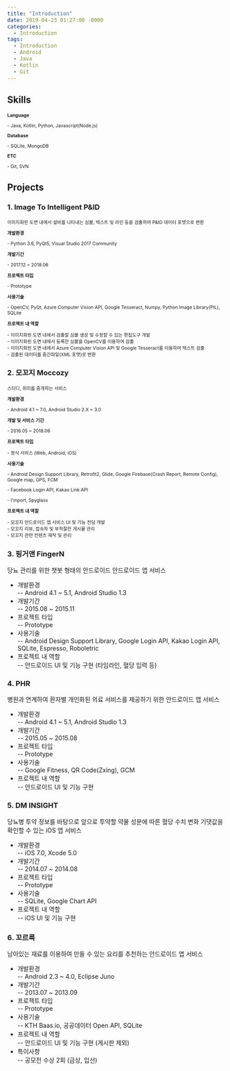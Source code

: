 ```yaml
---
title: "Introduction"
date: 2019-04-23 01:27:00 -0000
categories: 
  - Introduction
tags:
  - Introduction
  - Android
  - Java
  - Kotlin
  - Git
---
```

## Skills
<div style="font-size:0.75em;">
  <p><b>Language</b></p>
  <p>- Java, Kotlin, Python, Javascript(Node.js)</p>
  <p><b>Database</b></p>
  <p>- SQLite, MongoDB</p>
  <p><b>ETC</b></p>
  <p>- Git, SVN</p>
</div>

## Projects
### 1. Image To Intelligent P&ID
<div style="font-size:0.75em;">
  <p>이미지화된 도면 내에서 설비를 나타내는 심볼, 텍스트 및 라인 등을 검출하여 P&ID 데이터 포맷으로 변환</p>
  <p><b>개발환경</b></p>
  <p>- Python 3.6, PyQt5, Visual Studio 2017 Community</p>
  <p><b>개발기간</b></p>
  <p>- 2017.12 ~ 2018.06</p>
  <p><b>프로젝트 타입</b></p>
  <p>- Prototype</p>
  <p><b>사용기술</b></p>
  <p>- OpenCV, PyQt, Azure Computer Vision API, Google Tesseract, Numpy, Python Image Library(PIL), SQLite</p>
  <p><b>프로젝트 내 역할</b></p>
  <ul style="list-style-type:none;margin:0px;padding:0px;">
  <li>- 이미지화된 도면 내에서 검출할 심볼 생성 및 수정할 수 있는 편집도구 개발</li>
  <li>- 이미지화된 도면 내에서 등록한 심볼을 OpenCV를 이용하여 검출</li>
  <li>- 이미지화된 도면 내에서 Azure Computer Vision API 및 Google Tesseract를 이용하여 텍스트 검출</li>
  <li>- 검출된 데이터를 중간파일(XML 포맷)로 변환</li>
  </ul>
</div>

### 2. 모꼬지 Moccozy
<div style="font-size:0.75em;">
  <p>스터디, 취미를 중개하는 서비스</p>
  <p><b>개발환경</b></p>
  <p>- Android 4.1 ~ 7.0, Android Studio 2.X ~ 3.0</p>
  <p><b>개발 및 서비스 기간</b></p>
  <p>- 2016.05 ~ 2018.06</p>
  <p><b>프로젝트 타입</b></p>
  <p>- 정식 서비스 (Web, Android, iOS)</p>
  <p><b>사용기술</b></p>
  <p>- Android Design Support Library, Retrofit2, Glide, Google Firebase(Crash Report, Remote Config), Google map, GPS, FCM</p>
  <p>- Facebook Login API, Kakao Link API</p>
  <p>- I'mport, Spyglass</p>
  <p><b>프로젝트 내 역할</b></p>
  <ul style="list-style-type:none;margin:0px;padding:0px;">
    <li>- 모꼬지 안드로이드 앱 서비스 UI 및 기능 전담 개발</li>
    <li>- 모꼬지 리뷰, 접속자 및 부적절한 게시물 관리</li>
    <li>- 모꼬지 관련 컨텐츠 제작 및 관리</li>
  </ul>
</div>

### 3. 핑거앤 FingerN
당뇨 관리를 위한 챗봇 형태의 안드로이드 안드로이드 앱 서비스
* 개발환경 <br/>
-- Android 4.1 ~ 5.1, Android Studio 1.3
* 개발기간 <br/>
-- 2015.08 ~ 2015.11
* 프로젝트 타입 <br/>
-- Prototype
* 사용기술 <br/>
-- Android Design Support Library, Google Login API, Kakao Login API, SQLite, Espresso, Roboletric
* 프로젝트 내 역할 <br/>
-- 안드로이드 UI 및 기능 구현 (타임라인, 혈당 입력 등)

### 4. PHR
병원과 연계하여 환자별 개인화된 의료 서비스를 제공하기 위한 안드로이드 앱 서비스
* 개발환경 <br/>
-- Android 4.1 ~ 5.1, Android Studio 1.3
* 개발기간 <br/>
-- 2015.05 ~ 2015.08
* 프로젝트 타입 <br/>
-- Prototype
* 사용기술 <br/>
-- Google Fitness, QR Code(Zxing), GCM
* 프로젝트 내 역할 <br/>
-- 안드로이드 UI 및 기능 구현

### 5. DM INSIGHT
당뇨병 투약 정보를 바탕으로 앞으로 투약할 약물 성분에 따른 혈당 수치 변화 기댓값을 확인할 수 있는 iOS 앱 서비스
* 개발환경 <br/>
-- iOS 7.0, Xcode 5.0
* 개발기간 <br/>
-- 2014.07 ~ 2014.08
* 프로젝트 타입 <br/>
-- Prototype
* 사용기술 <br/>
-- SQLite, Google Chart API
* 프로젝트 내 역할 <br/>
-- iOS UI 및 기능 구현

### 6. 꼬르륵
남아있는 재료를 이용하여 만들 수 있는 요리를 추천하는 안드로이드 앱 서비스
* 개발환경 <br/>
-- Android 2.3 ~ 4.0, Eclipse Juno
* 개발기간 <br/>
-- 2013.07 ~ 2013.09
* 프로젝트 타입 <br/>
-- Prototype
* 사용기술 <br/>
-- KTH Baas.io, 공공데이터 Open API, SQLite
* 프로젝트 내 역할 <br/>
-- 안드로이드 UI 및 기능 구현 (게시판 제외)
* 특이사항 <br/>
-- 공모전 수상 2회 (금상, 입선)
